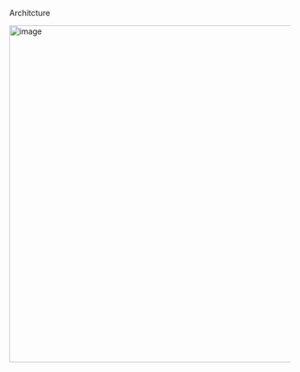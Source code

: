 Architcture

<img width="603" alt="image" src="https://github.com/kevinwielander/transformer-from-scratch/assets/80787874/9a6bcc9d-c0af-40ee-bd45-7475fd033823">

